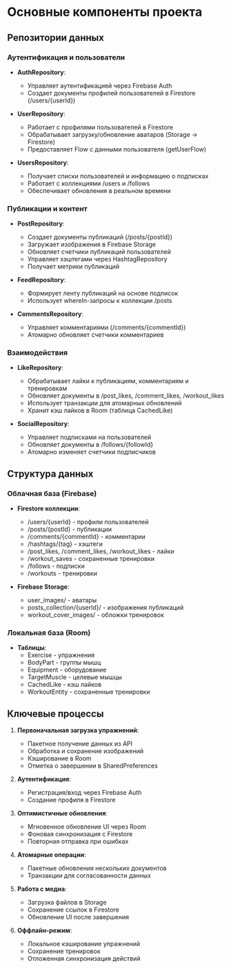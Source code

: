 # Основные компоненты проекта

## Репозитории данных

### Аутентификация и пользователи

* **AuthRepository**:
    - Управляет аутентификацией через Firebase Auth
    - Создает документы профилей пользователей в Firestore (/users/{userId})

* **UserRepository**:
    - Работает с профилями пользователей в Firestore
    - Обрабатывает загрузку/обновление аватаров (Storage → Firestore)
    - Предоставляет Flow с данными пользователя (getUserFlow)

* **UsersRepository**:
    - Получает списки пользователей и информацию о подписках
    - Работает с коллекциями /users и /follows
    - Обеспечивает обновления в реальном времени

### Публикации и контент

* **PostRepository**:
    - Создает документы публикаций (/posts/{postId})
    - Загружает изображения в Firebase Storage
    - Обновляет счетчики публикаций пользователей
    - Управляет хэштегами через HashtagRepository
    - Получает метрики публикаций

* **FeedRepository**:
    - Формирует ленту публикаций на основе подписок
    - Использует whereIn-запросы к коллекции /posts

* **CommentsRepository**:
    - Управляет комментариями (/comments/{commentId})
    - Атомарно обновляет счетчики комментариев

### Взаимодействия

* **LikeRepository**:
    - Обрабатывает лайки к публикациям, комментариям и тренировкам
    - Обновляет документы в /post_likes, /comment_likes, /workout_likes
    - Использует транзакции для атомарных обновлений
    - Хранит кэш лайков в Room (таблица CachedLike)

* **SocialRepository**:
    - Управляет подписками на пользователей
    - Обновляет документы в /follows/{followId}
    - Атомарно изменяет счетчики подписчиков

## Структура данных

### Облачная база (Firebase)

* **Firestore коллекции**:
    - /users/{userId} - профили пользователей
    - /posts/{postId} - публикации
    - /comments/{commentId} - комментарии
    - /hashtags/{tag} - хэштеги
    - /post_likes, /comment_likes, /workout_likes - лайки
    - /workout_saves - сохраненные тренировки
    - /follows - подписки
    - /workouts - тренировки

* **Firebase Storage**:
    - user_images/ - аватары
    - posts_collection/{userId}/ - изображения публикаций
    - workout_cover_images/ - обложки тренировок

### Локальная база (Room)

* **Таблицы**:
    - Exercise - упражнения
    - BodyPart - группы мышц
    - Equipment - оборудование
    - TargetMuscle - целевые мышцы
    - CachedLike - кэш лайков
    - WorkoutEntity - сохраненные тренировки

## Ключевые процессы

1. **Первоначальная загрузка упражнений**:
    - Пакетное получение данных из API
    - Обработка и сохранение изображений
    - Кэширование в Room
    - Отметка о завершении в SharedPreferences

2. **Аутентификация**:
    - Регистрация/вход через Firebase Auth
    - Создание профиля в Firestore

3. **Оптимистичные обновления**:
    - Мгновенное обновление UI через Room
    - Фоновая синхронизация с Firestore
    - Повторная отправка при ошибках

4. **Атомарные операции**:
    - Пакетные обновления нескольких документов
    - Транзакции для согласованности данных

5. **Работа с медиа**:
    - Загрузка файлов в Storage
    - Сохранение ссылок в Firestore
    - Обновление UI после завершения

6. **Оффлайн-режим**:
    - Локальное кэширование упражнений
    - Сохранение тренировок
    - Отложенная синхронизация действий